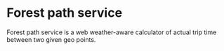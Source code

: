 # Forest path service

Forest path service is a web weather-aware calculator of actual trip time between two given geo points.
